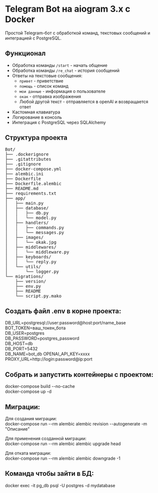 # Telegram Bot на aiogram 3.x с Docker

Простой Telegram-бот с обработкой команд, текстовых сообщений и интеграцией с PostgreSQL.

## Функционал
- Обработка команды `/start` - начать общение
- Обработка команды `/re_chat` - история сообщений
- Ответы на текстовые сообщения:
  - `привет` - приветствие
  - `помощь` - список команд
  - `мои данные` - информация о пользователе
  - `окак` - отправка изображения
  - Любой другой текст - отправляется в openAI и возвращается ответ
- Кастомная клавиатура
- Логирование в консоль
- Интеграция с PostgreSQL через SQLAlchemy

## Структура проекта

<pre>
Bot/
├── .dockerignore
├── .gitattributes
├── .gitignore
├── docker-compose.yml
├── alembic.ini
├── Dockerfile
├── Dockerfile.alembic
├── README.md
├── requirements.txt
├── app/
│   ├── main.py
│   ├── database/
│   │   ├── db.py
│   │   └── model.py
│   ├── handlers/
│   │   ├── commands.py
│   │   └── messages.py
│   ├── images/
│   │   └── okak.jpg
│   ├── middlewares/
│   │   └── middleware.py
│   ├── keyboards/
│   │   └── reply.py
│   └── utils/
│       └── logger.py
└── migrations/
    ├── version/
    ├── env.py
    ├── README
    └── script.py.mako
</pre>

## Создать файл .env в корне проекта:

DB_URL=postgresql://user:password@host:port/name_base
BOT_TOKEN=ваш_токен_бота  
DB_USER=postgres  
DB_PASSWORD=postgres_password  
DB_HOST=db  
DB_PORT=5432  
DB_NAME=bot_db
OPENAI_API_KEY=xxxx
PROXY_URL=http://login:password@ip:port

## Собрать и запустить контейнеры с проектом:

docker-compose build --no-cache  
docker-compose up -d

## Миграции:

Для создания миграции:  
docker-compose run --rm alembic alembic revision --autogenerate -m "Описание"

Для применения созданной миграции:  
docker-compose run --rm alembic alembic upgrade head

Для отката миграции:  
docker-compose run --rm alembic alembic downgrade -1

## Команда чтобы зайти в БД:
docker exec -it pg_db psql -U postgres -d mydatabase